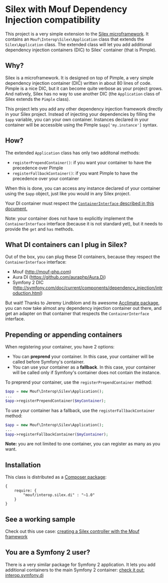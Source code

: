 Silex with Mouf Dependency Injection compatibility
==================================================

This project is a very simple extension to the [Silex microframework](http://silex.sensiolabs.org/).
It contains an `Mouf\Interop\Silex\Application` class that extends the `Silex\Application` class.
The extended class will let you add additional dependency injection containers (DIC) to Silex' container
(that is Pimple).

Why?
----

Silex is a microframework. It is designed on top of Pimple, a very simple dependency injection container 
(DIC) written in about 80 lines of code.
Pimple is a nice DIC, but it can become quite verbose as your project grows. And natively, Silex
has no way to use another DIC (the `Application` class of Silex extends the `Pimple` class).

This project lets you add any other dependency injection framework
directly in your Silex project. Instead of injecting your dependencies by filling the `$app` variable,
you can your own container. Instances declared in your container will be accessible using the
Pimple `$app['my.instance']` syntax.

How?
----

The extended `Application` class has only two additonal methods: 

- `registerPrependContainer()`: if you want your container to have the precedence over Pimple
- `registerFallbackContainer()`: if you want Pimple to have the precedence over your container

When this is done, you can access any instance declared of your container using the `$app` object, just like you would in
any Silex project.

Your DI container must respect the [`ContainerInterface` described in this document.](https://github.com/moufmouf/fig-standards/blob/master/proposed/dependency-injection/dependency-injection.md)

Note: your container does not have to explicitly implement the `ContainerInterface` interface (because it is not standard yet),
but it needs to provide the `get` and `has` methods.

What DI containers can I plug in Silex?
---------------------------------------

Out of the box, you can plug these DI containers, because they respect the `ContainerInterface` interface:

- Mouf (http://mouf-php.com)
- Aura DI (https://github.com/auraphp/Aura.Di)
- Symfony 2 DIC (http://symfony.com/doc/current/components/dependency_injection/introduction.html)

But wait! Thanks to Jeremy Lindblom and its awesome [Acclimate package](https://github.com/jeremeamia/acclimate), you can now take almost any dependency injection container out there, and get an adapter on that container that respects the `ContainerInterface` interface.

Prepending or appending containers
----------------------------------

When registering your container, you have 2 options:

- You can **preprend** your container. In this case, your container will be called before Symfony's container.
- You can use your container as a **fallback**. In this case, your container will be called only if Symfony's container does not contain the instance.

To preprend your container, use the `registerPrependContainer` method:
```php
$app = new Mouf\Interop\Silex\Application();
...
$app->registerPrependContainer($myContainer);
```

To use your container has a fallback, use the `registerFallbackContainer` method:
```php
$app = new Mouf\Interop\Silex\Application();
...
$app->registerFallbackContainer($myContainer);
```

<div class="alert alert-info"><strong>Note:</strong> you are not limited to one container, you can register as many as you want.</div>

Installation
------------

This class is distributed as a [Composer package](https://packagist.org/packages/mouf/interop.silex.di):

```
{
	require: {
		"mouf/interop.silex.di" : "~1.0"
	}
}
```

See a working sample
--------------------

Check out this use case: [creating a Silex controller with the Mouf framework](doc/declaring-a-controller-with-mouf.md)

You are a Symfony 2 user?
-------------------------

There is a very similar package for Symfony 2 application. It lets you add additional containers to 
the main Symfony 2 container: [check it out: interop.symfony.di](https://github.com/thecodingmachine/interop.symfony.di)
